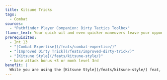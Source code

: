 ```yaml
---
title: Kitsune Tricks
tags:
  - Combat
sources:
  - "Pathfinder Player Companion: Dirty Tactics Toolbox"
flavor_text: Your quick wit and even quicker maneuvers leave your opponents reeling.
prerequisites:
  - Int 13
  - "[Combat Expertise](/feats/combat-expertise/)"
  - "[Improved Dirty Trick](/feats/improved-dirty-trick/)"
  - "[Kitsune Style](/feats/kitsune-style/)"
  - base attack bonus +3 or monk level 3rd
benefit: |
  While you are using the [Kitsune Style](/feats/kitsune-style/) feat, you can apply two different conditions with a single dirty trick combat maneuver check. Removing both conditions imparted in this way requires only one action.
---
```

